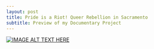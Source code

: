 ```yaml
---
layout: post
title: Pride is a Riot! Queer Rebellion in Sacramento
subtitle: Preview of my Documentary Project
---
```


[![IMAGE ALT TEXT HERE](https://img.youtube.com//watch?v=YNzKfEEsmqk.jpg)](https://www.youtube.com/watch?v=YNzKfEEsmqk)

